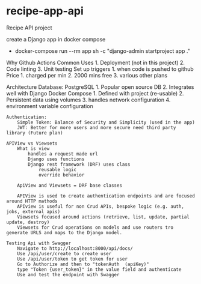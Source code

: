 # recipe-app-api
Recipe API project


create a Django app in docker compose
 - docker-compose run --rm app sh -c "django-admin startproject app ."


Why Github Actions
    Common Uses
        1. Deployment (not in this project)
        2. Code linting
        3. Unit testing
    Set up triggers
        1. when code is pushed to github
    Price
        1. charged per min
        2. 2000 mins free
        3. various other plans

Architecture
    Database:
        PostgreSQL
            1. Popular open source DB
            2. Integrates well with Django
        Docker Compose
            1. Defined with project (re-usable)
            2. Persistent data using volumes
            3. handles network configuration
            4. environment variable configuration

    Authentication:
        Simple Token: Balance of Security and Simplicity (used in the app)
        JWT: Better for more users and more secure need third party library (Future plan)

    APIView vs Viewsets
        What is view
            handles a request made url
            Django uses functions
            Django rest framework (DRF) uses class
                reusable logic
                override behavior

        ApiView and Viewsets = DRF base classes

        APIView is used to create authentication endpoints and are focused around HTTP mathods
        APIview is useful for non Crud APIs, bespoke logic (e.g. auth, jobs, external apis)
        Viewsets focused around actions (retrieve, list, update, partial update, destroy)
        Viewsets for Crud operations on models and use routers tro generate URLS and maps to the Django model.

    Testing Api with Swagger
        Navigate to http://localhost:8000/api/docs/
        Use /api/user/create to create user
        Use /api/user/token to get token for user
        Go to Authorize and then to "tokenAuth  (apiKey)"
        type "Token {user_token}" in the value field and authenticate
        Use and test the endpoint with Swagger
